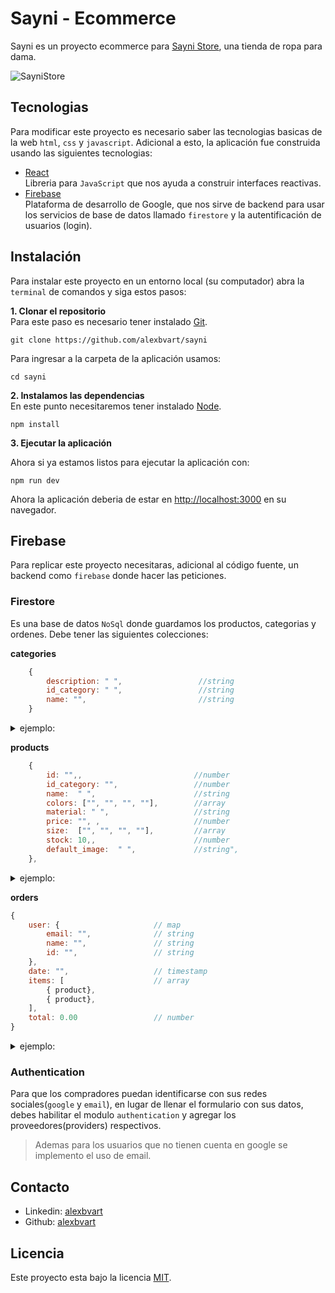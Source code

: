 # Sayni - Ecommerce
Sayni es un proyecto ecommerce para [Sayni Store](https://www.instagram.com/sayni.pe/), una tienda de ropa para dama.

![SayniStore](https://i.ibb.co/rvTR9z5/iphone-multiple-screens-mockup.png)

## Tecnologias
Para modificar este proyecto es necesario saber las tecnologias basicas de la web `html`, `css` y `javascript`. Adicional a esto, la aplicación fue construida usando las siguientes tecnologias:

* [React](https://reactjs.org/) \
Libreria para `JavaScript` que nos ayuda a construir interfaces reactivas.
* [Firebase](https://firebase.google.com/) \
Plataforma de desarrollo de Google, que nos sirve de backend para usar los servicios de base de datos llamado `firestore` y la autentificación de usuarios (login).


## Instalación
Para instalar este proyecto en un entorno local (su computador) abra la `terminal` de comandos y siga estos pasos:

**1. Clonar el repositorio** \
Para este paso es necesario tener instalado [Git](https://git-scm.com/).
``` shell
git clone https://github.com/alexbvart/sayni
```
Para ingresar a la carpeta de la aplicación usamos:
``` shell
cd sayni
```
**2. Instalamos las dependencias**\
En este punto necesitaremos tener instalado [Node](https://nodejs.org/en/).
``` shell
npm install
```


**3. Ejecutar la aplicación**

Ahora si ya estamos listos para ejecutar la aplicación con:

``` shell
npm run dev
```
Ahora la aplicación deberia de estar en [http://localhost:3000](http://localhost:3000) en su navegador.

## Firebase
Para replicar este proyecto necesitaras, adicional al código fuente, un backend como `firebase` donde hacer las peticiones.

### Firestore
Es una base de datos `NoSql` donde guardamos los productos, categorias y ordenes. Debe tener las siguientes colecciones:

**categories**
```javascript
    {
        description: " ",                 //string
        id_category: " ",                 //string
        name: "",                         //string
    }
```
<details>
<summary>ejemplo:</summary>

```javascript
    {
        description: "Esencial para este invierno",
        id_category: "1",
        name: "Poleras",
    }
```
</details>

**products**
```javascript
    {
        id: "",,                         //number
        id_category: "",                 //number
        name:  " ",                      //string
        colors: ["", "", "", ""],        //array
        material: " ",                   //string
        price: "", ,                     //number
        size:  ["", "", "", ""],         //array
        stock: 10,,                      //number
        default_image:  " ",             //string",
    },
```
<details>
<summary>ejemplo:</summary>

```javascript
    {
        id: 2,
        id_category: "1",
        name: "Polera Oversize",
        colors: ["Celeste Bb", "Lila Bb", "Negro", "Lacre", "Rosa Oscuro", "Melange"],
        material: "Franela Reactiva",
        price: 65,
        size: ["S", "M", "L"],
        stock: 10,
        default_image: "https://gamarraclick.com/5996-large_default/polera-franela-reactiva-palo-rosa.jpg",
    },
```
</details>

**orders**
```javascript
{
    user: {                     // map
        email: "",              // string
        name: "",               // string
        id: "",                 // string
    },
    date: "",                   // timestamp
    items: [                    // array
        { product},
        { product},
    ],
    total: 0.00                 // number
}
```
<details>
<summary>ejemplo:</summary>

```javascript
{
    user: {
        email: "gianella@sayni.com",
        name: "Gianella Briones",
        id: "1985765321",
    },
    date: "Jan 30, 2022 at 1:08:53 PM UTC-5",
    items: [
        { }, { }
    ],
    total: 120
}
```
</details>

### Authentication
Para que los compradores puedan identificarse con sus redes sociales(`google` y `email`), en lugar de llenar el formulario con sus datos, debes habilitar el modulo `authentication` y agregar los proveedores(providers) respectivos.

>  Ademas para los usuarios que no tienen cuenta en google se implemento el uso de email.

## Contacto
* Linkedin: [alexbvart](https://www.linkedin.com/in/alexbvart/)
* Github: [alexbvart](https://github.com/alexbvart)

##  Licencia
Este proyecto esta bajo la licencia [MIT](/LICENCE).
